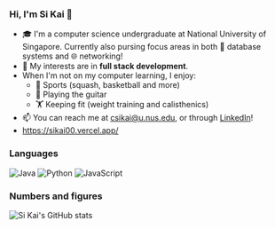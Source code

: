 ### Hi, I'm Si Kai 👋

- 🎓 I'm a computer science undergraduate at National University of Singapore. Currently also pursing focus areas in both 📀 database systems and 🌐  networking!
- 🤩 My interests are in **full stack development**.
- When I'm not on my computer learning, I enjoy: 
  - 🏸 Sports (squash, basketball and more)
  - 🎸 Playing the guitar
  - 🏋️ Keeping fit (weight training and calisthenics)
- 📫 You can reach me at csikai@u.nus.edu, or through [LinkedIn](https://www.linkedin.com/in/si-kai-chang-211924218/)!
- https://sikai00.vercel.app/

### Languages
![Java](https://img.shields.io/badge/java-%23ED8B00.svg?style=for-the-badge&logo=java&logoColor=white)
![Python](https://img.shields.io/badge/python-3670A0?style=for-the-badge&logo=python&logoColor=ffdd54)
![JavaScript](https://img.shields.io/badge/javascript-%23323330.svg?style=for-the-badge&logo=javascript&logoColor=%23F7DF1E)

### Numbers and figures
![Si Kai's GitHub stats](https://github-readme-stats.vercel.app/api?username=sikai00&count_private=true&hide=stars)
